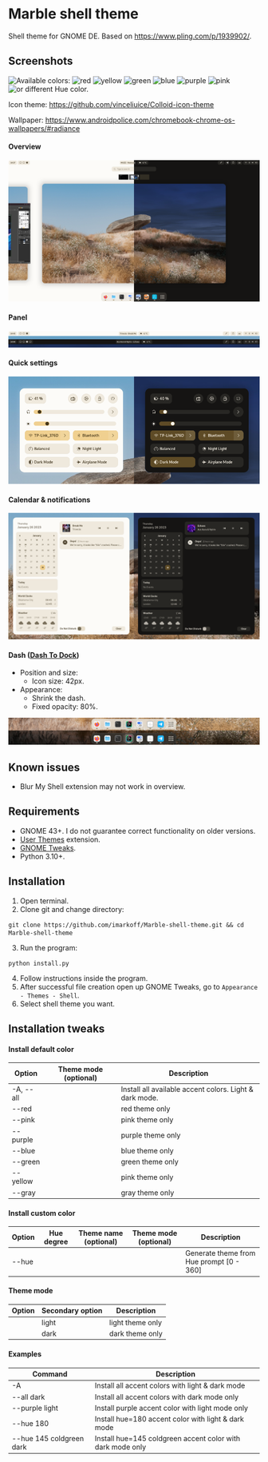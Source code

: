 # Marble shell theme
Shell theme for GNOME DE. Based on https://www.pling.com/p/1939902/.

## Screenshots

![Available colors:](https://shields.io/badge/-Available%20colors:-0d1117?style=flat-square)
![red](https://shields.io/badge/-red-red?style=flat-square)
![yellow](https://shields.io/badge/-yellow-yellow?style=flat-square)
![green](https://shields.io/badge/-green-green?style=flat-square)
![blue](https://shields.io/badge/-blue-blue?style=flat-square)
![purple](https://shields.io/badge/-purple-purple?style=flat-square)
![pink](https://shields.io/badge/-pink-pink?style=flat-square)
![or different Hue color.](https://shields.io/badge/-or%20different%20Hue%20color.-0d1117?style=flat-square)

Icon theme: https://github.com/vinceliuice/Colloid-icon-theme

Wallpaper: https://www.androidpolice.com/chromebook-chrome-os-wallpapers/#radiance

#### Overview
![Overview look](./readme-images/overview.png?raw=true "Overview look")
#### Panel
![Panel look](./readme-images/panel.png?raw=true "Panel look")
#### Quick settings
![Quick settings look](./readme-images/qs.png?raw=true "Quick settings look")
#### Calendar & notifications
![Calendar & notifications look](./readme-images/notifications.png?raw=true)

#### Dash ([Dash To Dock](https://extensions.gnome.org/extension/307/dash-to-dock/ "Dash To Dock"))
- Position and size:
  - Icon size: 42px.
- Appearance:
  - Shrink the dash.
  - Fixed opacity: 80%.

![Dash look](./readme-images/dash.png?raw=true "Dash look")

## Known issues
- Blur My Shell extension may not work in overview.

## Requirements
- GNOME 43+. I do not guarantee correct functionality on older versions.
- [User Themes](https://extensions.gnome.org/extension/19/user-themes/ "User Themes") extension.
- [GNOME Tweaks](https://gitlab.gnome.org/GNOME/gnome-tweaks "GNOME Tweaks").
- Python 3.10+.

## Installation
1. Open terminal.
2. Clone git and change directory:
```shell
git clone https://github.com/imarkoff/Marble-shell-theme.git && cd Marble-shell-theme
```
3. Run the program: 
```shell
python install.py
```
4. Follow instructions inside the program.
5. After successful file creation open up GNOME Tweaks, go to `Appearance - Themes - Shell`.
6. Select shell theme you want.

## Installation tweaks
#### Install default color
| Option | Theme mode (optional) | Description |
| ------------ | ------------ | ------------ |
| -A, --all |  | Install all available accent colors. Light & dark mode. |
| --red |  | red theme only |
| --pink |  | pink theme only |
| --purple |  | purple theme only |
| --blue |  | blue theme only |
| --green |  | green theme only |
| --yellow |  | pink theme only |
|--gray |  | gray theme only |
#### Install custom color
| Option | Hue degree | Theme name (optional) | Theme mode (optional) | Description |
| ------------ | ------------ | ------------ | ------------ | ------------ |
| --hue |  |  |  |Generate theme from Hue prompt [0 - 360] |
#### Theme mode
| Option | Secondary option | Description |
| ------------ | ------------ | ------------ |
|  | light | light theme only |
|  | dark | dark theme only |
#### Examples
| Command | Description |
| ------------ | ------------ |
| -A | Install all accent colors with light & dark mode |
| --all dark | Install all accent colors with dark mode only |
| --purple light | Install purple accent color with light mode only |
| --hue 180 | Install hue=180 accent color with light & dark mode |
| --hue 145 coldgreen dark | Install hue=145 coldgreen accent color with dark mode only |
